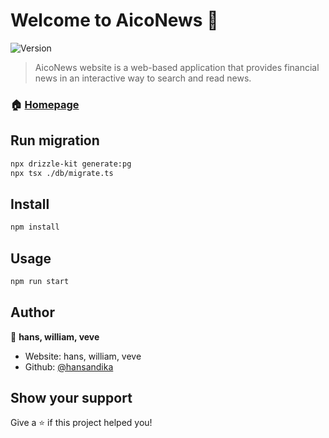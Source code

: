 # Welcome to AicoNews 👋

![Version](https://img.shields.io/badge/version-0.1.0-blue.svg?cacheSeconds=2592000)

> AicoNews website is a web-based application that provides financial news in an interactive way to search and read news.

### 🏠 [Homepage](https://aico-news.vercel.app)

## Run migration

```sh
npx drizzle-kit generate:pg
npx tsx ./db/migrate.ts
```

## Install

```sh
npm install
```

## Usage

```sh
npm run start
```

## Author

👤 **hans, william, veve**

- Website: hans, william, veve
- Github: [@hansandika](https://github.com/hansandika)

## Show your support

Give a ⭐️ if this project helped you!
